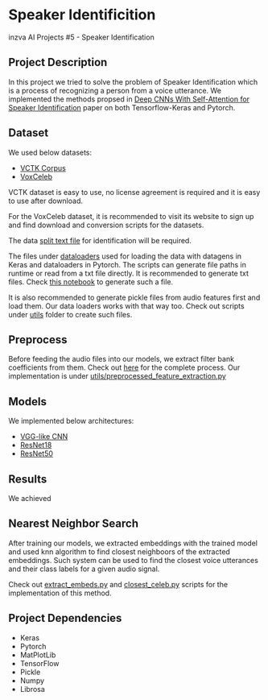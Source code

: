 # Speaker Identificition
inzva AI Projects #5 - Speaker Identification

## Project Description
In this project we tried to solve the problem of Speaker Identification which is a process of recognizing a person from a voice utterance. We implemented the methods propsed in [Deep CNNs With Self-Attention for Speaker Identification](https://ieeexplore.ieee.org/document/8721628) paper on both Tensorflow-Keras and Pytorch.


## Dataset

We used below datasets: 

* [VCTK Corpus](https://datashare.is.ed.ac.uk/handle/10283/3443)
* [VoxCeleb](http://www.robots.ox.ac.uk/~vgg/data/voxceleb/)


VCTK dataset is easy to use, no license agreement is required and it is easy to use after download. 

For the VoxCeleb dataset, it is recommended to visit its website to sign up and find download and conversion scripts for the datasets. 

The data [split text file](http://www.robots.ox.ac.uk/~vgg/data/voxceleb/meta/iden_split.txt) for identification will be required. 

The files under [dataloaders](dataloaders/) used for loading the data with datagens in Keras and dataloaders in Pytorch. The scripts can generate file paths in runtime or read from a txt file directly. It is recommended to generate txt files. Check [this notebook](Save_VoxCelebTxts.ipynb) to generate such a file.

It is also recommended to generate pickle files from audio features first and load them. Our data loaders works with that way too. Check out scripts under [utils](utils/) folder to create such files.


## Preprocess

Before feeding the audio files into our models, we extract filter bank coefficients from them. Check out [here](https://haythamfayek.com/2016/04/21/speech-processing-for-machine-learning.html) for the complete process. Our implementation is under [utils/preprocessed_feature_extraction.py](utils/preprocessed_feature_extraction.py)

## Models
We implemented below architectures:

* [VGG-like CNN](models/model_keras.py)
* [ResNet18](models/resnet18_keras.py)
* [ResNet50](ResNet/model.py)


## Results

We achieved 

## Nearest Neighbor Search

After training our models, we extracted embeddings with the trained model and used knn algorithm to find closest neighboors of the extracted embeddings. Such system can be used to find the closest voice utterances and their class labels for a given audio signal. 

Check out [extract_embeds.py](extract_embeds.py) and [closest_celeb.py](closest_celeb.py) scripts for the implementation of this method.


## Project Dependencies

 - Keras
 - Pytorch
 - MatPlotLib
 - TensorFlow
 - Pickle
 - Numpy
 - Librosa